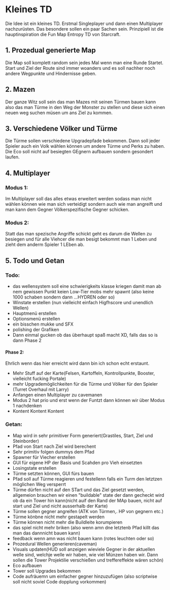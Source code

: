 # Kleines TD

Die Idee ist ein kleines TD. Erstmal Singleplayer und dann einen Multiplayer 
nachzurüsten. Das besondere sollen ein paar Sachen sein. Prinzipiell ist die
hauptinspiration die Fun Map Entropy TD von Starcraft.  

## 1. Prozedual generierte Map

Die Map soll komplett random sein jedes Mal wenn man eine Runde Startet.
Start und Ziel der Route sind immer woanders und es soll nachher noch andere Wegpunkte und Hindernisse geben.

## 2. Mazen 

Der ganze Witz soll sein das man Mazes mit seinen Türmen bauen kann also
das man Türme in den Weg der Monster zu stellen und diese sich einen neuen weg suchen 
müsen um ans Ziel zu kommen. 

## 3. Verschiedene Völker und Türme 

Die Türme sollen verschiedene Upgradepfade bekommen. Dann soll jeder Spieler auch ein 
Volk wählen können um andere Türme und Perks zu haben. Die Eco soll nicht auf besiegten 
GEgnern aufbauen sondern gesondert laufen. 

## 4. Multiplayer

### Modus 1:

Im Multiplayer soll das alles etwas erweitert werden sodass man nicht wählen können
wie man sich verteidigt sondern auch wie man angreift und man kann dem Gegner Völkerspezifische Gegner schicken. 

### Modus 2: 

Statt das man spezische Angriffe schickt geht es darum die Wellen zu besiegen und für alle Viehcer die man besigt bekommt man  1 Leben und zieht dem anderm Spieler 1 LEben ab.

## 5. Todo und Getan 

### Todo: 

- das wellensystem soll eine schwierigkeits klasse kriegen damit man ab nem gewissen Punkt keien Low-Tier mobs mehr spawnt (also keine 1000 schaben sondern dann ...HYDREN oder so)
- Winstate erstellen (nun vielleicht einfach Higfhscore und unendlich Wellen)
- Hauptmenü erstellen 
- Optionsmenü erstellen
- ein bisschen mukke und SFX 
- polishing der Grafiken 
- Dann einmal gucken ob das überhaupt spaß macht XD, falls das so is dann Phase 2

#### Phase 2: 

Ehrlich wenn das hier erreicht wird dann bin ich schon echt erstaunt.

- Mehr Stuff auf der Karte(Felsen, Kartoffeln, Kontrollpunkte, Booster, vielleicht fucking Portale)
- mehr Upgrademöglichkeiten für die Türme und Völker für den Spieler (Turret Overhaul mit Larry)
- Anfangen einen Multiplayer zu cavemanen 
- Modus 2 hat prio und erst wenn der Funtzt dann können wir über Modus 1 nachdenken
- Kontent Kontent Kontent

### Getan: 

- Map wird in sehr primitiver Form generiert(Grastiles, Start, Ziel und Steinborder)
- Pfad von Start nach Ziel wird berechent
- Sehr primitiv folgen dummys dem Pfad
- Spawner für Viecher erstellen 
- GUI für eigene HP der Basis und Scahden pro Vieh einsetzten
- Losingstate erstellen
- Türme setzten können, GUI fürs bauen
- Pfad soll auf Türme reagieren und festellenn falls ein Turm den letztzen möglichen Weg versperrt
- Türme dürfen nicht auf den STart und das Ziel gesetzt werden, allgemeion brauchen wir einen "buildable" state 
  der dann gecheckt wird ob da ein Tower hin kann(nicht auif den Rand der MAp bauen, nicht auf start und Ziel und nicht ausserhalb der Karte) 
- Türme sollen gegner angreifen (ATK von Türmen,. HP von gegnern etc.)
- Türme könbne nicht mehr gestapelt werden 
- Türme können nicht mehr die Buildleite korumpieren
- das spiel nicht mehr briken (also wenn amn dne letztenb Pfad killt das man das dannnicht bauen kann)
- feedback wenn amn was nicht bauen kann (rotes leuchten oder so)
- Prozedural Wellen generieren(caveman)
- Visuals updaten(HUD soll anzeigen wieviele Gegner in der aktuellen welle sind, welchje welle wir haben, wie viel Münzen haben wir. Dann sollen die Tower Projektilie verschießen und treffereffekte wären schön)
- Eco aufbauen  
- Tower soll Upgrades bekommen
- Code aufräuemn um einfacher gegner hinzuzufügen (also scriptwise soll nicht soviel Code dopplung vorkommen)
